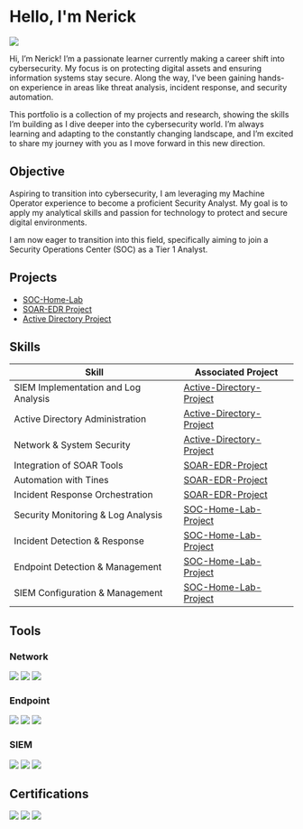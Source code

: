 # Hello, I'm Nerick
<a href="https://www.linkedin.com/in/nerick-martinez-1a3995171/"><img src="https://img.shields.io/badge/-LinkedIn-0072b1?&style=for-the-badge&logo=linkedin&logoColor=white" /></a>

Hi, I’m Nerick! I’m a passionate learner currently making a career shift into cybersecurity. My focus is on protecting digital assets and ensuring information systems stay secure. Along the way, I've been gaining hands-on experience in areas like threat analysis, incident response, and security automation.

This portfolio is a collection of my projects and research, showing the skills I’m building as I dive deeper into the cybersecurity world. I’m always learning and adapting to the constantly changing landscape, and I’m excited to share my journey with you as I move forward in this new direction.
## Objective
Aspiring to transition into cybersecurity, I am leveraging my Machine Operator experience to become a proficient Security Analyst. My goal is to apply my analytical skills and passion for technology to protect and secure digital environments.

I am now eager to transition into this field, specifically aiming to join a Security Operations Center (SOC) as a Tier 1 Analyst.

## Projects
- [SOC-Home-Lab](https://github.com/nerickmtz/SOC-Home-Lab-Project)
- [SOAR-EDR Project](https://github.com/nerickmtz/SOAR-EDR-Project)
- [Active Directory Project](https://github.com/nerickmtz/Active-Directory-Project)

## Skills

| Skill                                         | Associated Project         |
|-----------------------------------------------|----------------------------|
| SIEM Implementation and Log Analysis  | <a href="https://github.com/nerickmtz/Active-Directory-Project">Active-Directory-Project</a>|
| Active Directory Administration | <a href="https://github.com/nerickmtz/Active-Directory-Project">Active-Directory-Project</a>|
| Network & System Security       | <a href="https://github.com/nerickmtz/Active-Directory-Project">Active-Directory-Project</a>|
| Integration of SOAR Tools      | <a href="https://github.com/nerickmtz/SOAR-EDR-Project">SOAR-EDR-Project</a>|
| Automation with Tines          | <a href="https://github.com/nerickmtz/SOAR-EDR-Project">SOAR-EDR-Project</a>|
| Incident Response Orchestration | <a href="https://github.com/nerickmtz/SOAR-EDR-Project">SOAR-EDR-Project</a>|
| Security Monitoring & Log Analysis | <a href="https://github.com/nerickmtz/SOC-Home-Lab-Project">SOC-Home-Lab-Project</a>|
| Incident Detection & Response | <a href="https://github.com/nerickmtz/SOC-Home-Lab-Project">SOC-Home-Lab-Project</a>|
| Endpoint Detection & Management | <a href="https://github.com/nerickmtz/SOC-Home-Lab-Project">SOC-Home-Lab-Project</a>|
| SIEM Configuration & Management | <a href="https://github.com/nerickmtz/SOC-Home-Lab-Project">SOC-Home-Lab-Project</a>|

## Tools

### Network
<div>
    <img src="https://img.shields.io/badge/-Wireshark-1679A7?&style=for-the-badge&logo=Wireshark&logoColor=white" />
    <img src="https://img.shields.io/badge/-Suricata-EF3B2D?&style=for-the-badge&logo=Suricata&logoColor=white" />
    <img src="https://img.shields.io/badge/-Zeek-777BB4?&style=for-the-badge&logo=Zeek&logoColor=white" />
</div>

### Endpoint
<div>
    <img src="https://img.shields.io/badge/-Wazuh-00A4EF?style=for-the-badge&logo=Wazuh&logoColor=white" />
    <img src="https://img.shields.io/badge/-Elastic-005571?&style=for-the-badge&logo=Elastic&logoColor=white" />
    <img src="https://img.shields.io/badge/-Lima%20Charlie-000000?&style=for-the-badge&logo=LimaCharlie&logoColor=white" />
</div>

### SIEM
<div>
    <img src="https://img.shields.io/badge/-Splunk-000000?&style=for-the-badge&logo=Splunk&logoColor=white" />
    <img src="https://img.shields.io/badge/-Elastic-005571?&style=for-the-badge&logo=Elastic&logoColor=white" />
    <img src="https://img.shields.io/badge/-Wazuh-ADD8E6?&style=for-the-badge&logo=Wazuh&logoColor=white" />
</div>

## Certifications

<div>
<img src="https://img.shields.io/badge/-Google_Cybersecurity_Certificate-4285F4?style=for-the-badge&logo=google&logoColor=white" />
<img src="https://img.shields.io/badge/-Security%2B-FF0000?&style=for-the-badge&logo=CompTIA&logoColor=white" />
<img src="https://img.shields.io/badge/-Blue_Team_Level_1-007ACC?style=for-the-badge&logo=security&logoColor=white" />

</div>



  

